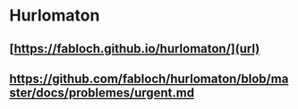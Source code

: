 # Hurlomaton
## [https://fabloch.github.io/hurlomaton/](url)
## https://github.com/fabloch/hurlomaton/blob/master/docs/problemes/urgent.md
